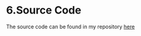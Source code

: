 # 6.Source Code

The source code can be found in my
repository [here](https://mygit.th-deg.de/aa01209/intercom-call-nurse-system)


 